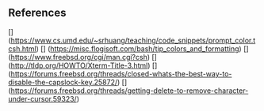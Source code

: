 
## References
   [] (https://www.cs.umd.edu/~srhuang/teaching/code_snippets/prompt_color.tcsh.html)
   [] (https://misc.flogisoft.com/bash/tip_colors_and_formatting)
   [] (https://www.freebsd.org/cgi/man.cgi?csh)
   [] (http://tldp.org/HOWTO/Xterm-Title-3.html)
   [] (https://forums.freebsd.org/threads/closed-whats-the-best-way-to-disable-the-capslock-key.25872/)
   [] (https://forums.freebsd.org/threads/getting-delete-to-remove-character-under-cursor.59323/)
